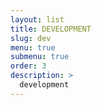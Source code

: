 ```yaml
---
layout: list
title: DEVELOPMENT
slug: dev
menu: true
submenu: true
order: 3
description: >
  development
---
```

